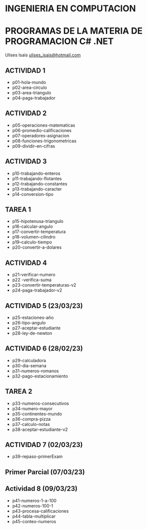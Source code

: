 # INGENIERIA EN COMPUTACION 
#  PROGRAMAS DE LA MATERIA DE PROGRAMACION C# .NET

Ulises Isais
ulises_isais@hotmail.com
## ACTIVIDAD 1
-   p01-hola-mundo
-   p02-area-circulo
-   p03-area-triangulo
-   p04-paga-trabajador 
## ACTIVIDAD 2
-   p05-operaciones-matematicas
-   p06-promedio-calificaciones
-   p07-operadores-asignacion
-   p08-funciones-trigonometricas
-   p09-dividir-en-cifras

## ACTIVIDAD 3 
- p10-trabajando-enteros
- p11-trabajando-flotantes
- p12-trabajando-constantes
- p13-trabajando-caracter
- p14-conversion-tipo

## TAREA 1
-   p15-hipotenusa-triangulo
-   p16-calcular-angulo
-   p17-convertir-temperatura
-   p18-volumen-cilindro
-   p19–calculo-tiempo
-   p20-convertir-a-dolares

## ACTIVIDAD 4
-   p21-verificar-numero
-   p22 -verifica-suma
-   p23-convertir-temperaturas-v2 
-   p24-paga-trabajador-v2

## ACTIVIDAD 5 (23/03/23)
-    p25-estaciones-año
-    p26-tipo-angulo
-    p27-aceptar-estudiante
-    p28-ley-de-newton

## ACTIVIDAD 6 (28/02/23)
- p29-calculadora
- p30-dia-semana
- p31-numeros-romanos
- p32-pago-estacionamiento

## TAREA 2
- p33-numeros-consecutivos
- p34-numero-mayor
- p35-continentes-mundo
- p36-compra-pizza
- p37-calculo-notas
- p38-aceptar-estudiante-v2

## ACTIVIDAD 7 (02/03/23)
- p39-repaso-primerExam

## Primer Parcial (07/03/23) 

## Actividad 8 (09/03/23)
- p41-numeros-1-a-100
- p42-numeros-100-1
- p43-procesa-calificaciones
- p44-tabla-multiplicar
- p45-conteo-numeros